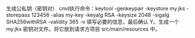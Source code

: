 生成公私钥（密钥对）
cmd执行命令：keytool -genkeypair -keystore my.jks -storepass 123456 -alias my-key -keyalg RSA -keysize 2048 -sigalg SHA256withRSA -validity 365 -v
填写必要的信息，最后确认 Y。生成一个 my.jks 密钥对文件。将它放到请求方项目 src/main/resources 中。